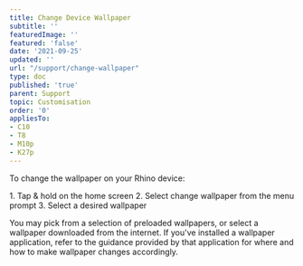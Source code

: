 ```yaml
---
title: Change Device Wallpaper
subtitle: ''
featuredImage: ''
featured: 'false'
date: '2021-09-25'
updated: ''
url: "/support/change-wallpaper"
type: doc
published: 'true'
parent: Support
topic: Customisation
order: '0'
appliesTo:
- C10
- T8
- M10p
- K27p
---
```


To change the wallpaper on your Rhino device:

<div class="numbered-instructions" markdown="1">
1. Tap & hold on the home screen
2. Select change wallpaper from the menu prompt
3. Select a desired wallpaper
</div>

You may pick from a selection of preloaded wallpapers, or select a wallpaper downloaded from the internet. If you've installed a wallpaper application, refer to the guidance provided by that application for where and how to make wallpaper changes accordingly.
